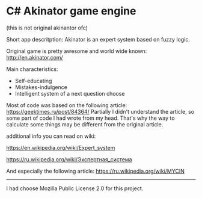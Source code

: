 # C#  Akinator game engine
(this is not original akinantor ofc)

Short app descritption: Akinator is an expert system based on fuzzy logic. 

Original game is pretty awesome and world wide known: http://en.akinator.com/

Main characteristics:
* Self-educating
* Mistakes-indulgence
* Intelligent system of a next question choose

Most of code was based on the following article: https://geektimes.ru/post/84364/
Partially I didn't understand the article, so some part of code I had wrote from my head. That's why the way to calculate some things may be different from the original article.


additional info you can read on wiki:

https://en.wikipedia.org/wiki/Expert_system

https://ru.wikipedia.org/wiki/Экспертная_система

And especially the following article:
https://ru.wikipedia.org/wiki/MYCIN

_________________

I had choose Mozilla Public License 2.0 for this project.
